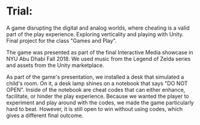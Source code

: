 # Trial:

A game disrupting the digital and analog worlds, where cheating is a valid part of the play experience. Exploring verticality and playing with Unity. Final project for the class "Games and Play".

The game was presented as part of the final Interactive Media showcase in NYU Abu Dhabi Fall 2018. We used music from the Legend of Zelda series and assets from the Unity marketplace.

As part of the game's presentation, we installed a desk that simulated a child's room. On it, a desk lamp shines on a notebook that says "DO NOT OPEN". Inside of the notebook are cheat codes that can either enhance, facilitate, or hinder the play experience. Because we wanted the player to experiment and play around with the codes, we made the game particularly hard to beat. However, it is still open to win without using codes, which gives a different final outcome. 
